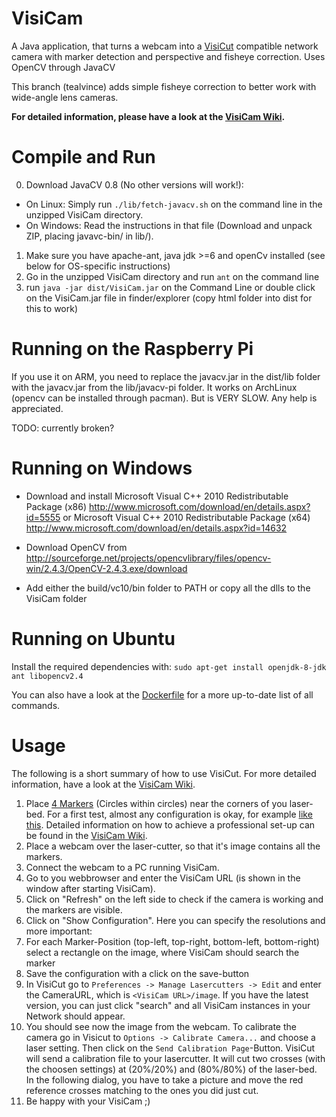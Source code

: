 VisiCam
=======

A Java application, that turns a webcam into a [VisiCut](https://visicut.org/) compatible network camera with marker detection and perspective and fisheye correction. Uses OpenCV through JavaCV

This branch (tealvince) adds simple fisheye correction to better work with wide-angle lens cameras.

**For detailed information, please have a look at the [VisiCam Wiki](https://github.com/t-oster/VisiCam/wiki).**

Compile and Run
===============
0. Download JavaCV 0.8 (No other versions will work!):
  * On Linux: Simply run `./lib/fetch-javacv.sh` on the command line in the unzipped VisiCam directory.
  * On Windows: Read the instructions in that file (Download and unpack ZIP, placing javavc-bin/ in lib/).
1. Make sure you have apache-ant, java jdk >=6 and openCv installed (see below for OS-specific instructions)
2. Go in the unzipped VisiCam directory and run `ant` on the command line
3. run `java -jar dist/VisiCam.jar` on the Command Line or double click on the VisiCam.jar file in finder/explorer
   (copy html folder into dist for this to work)

Running on the Raspberry Pi
===========================
If you use it on ARM, you need to replace the javacv.jar in the dist/lib folder
with the javacv.jar from the lib/javacv-pi folder.
It works on ArchLinux (opencv can be installed through pacman). But
is VERY SLOW. Any help is appreciated.

TODO: currently broken?

Running on Windows
==================
- Download and install 
    Microsoft Visual C++ 2010 Redistributable Package (x86) http://www.microsoft.com/download/en/details.aspx?id=5555
  or
    Microsoft Visual C++ 2010 Redistributable Package (x64) http://www.microsoft.com/download/en/details.aspx?id=14632

- Download OpenCV from http://sourceforge.net/projects/opencvlibrary/files/opencv-win/2.4.3/OpenCV-2.4.3.exe/download
- Add either the build/vc10/bin folder to PATH or copy all the dlls to the VisiCam folder

Running on Ubuntu
=================

Install the required dependencies with: `sudo apt-get install openjdk-8-jdk ant libopencv2.4`

You can also have a look at the [Dockerfile](https://github.com/t-oster/VisiCam/blob/master/Dockerfile) for a more up-to-date list of all commands.

Usage
=====
The following is a short summary of how to use VisiCut. For more detailed information, have a look at the [VisiCam Wiki](https://github.com/t-oster/VisiCam/wiki).

1. Place [4 Markers](https://github.com/t-oster/VisiCam/blob/master/visicam-marker.svg) (Circles within circles) near the corners of you laser-bed.  For a first test, almost any configuration is okay, for example [like this](https://raw.githubusercontent.com/t-oster/VisiCam/master/test/dummy1.jpg). Detailed information on how to achieve a professional set-up can be found in the [VisiCam Wiki](https://github.com/t-oster/VisiCam/wiki).
2. Place a webcam over the laser-cutter, so that it's image contains all the markers.
3. Connect the webcam to a PC running VisiCam.
4. Go to you webbrowser and enter the VisiCam URL (is shown in the window after starting VisiCam).
5. Click on "Refresh" on the left side to check if the camera is working and the markers are visible.
6. Click on "Show Configuration". Here you can specify the resolutions and more important:
7. For each Marker-Position (top-left, top-right, bottom-left, bottom-right) select a rectangle on the image, where VisiCam should search the marker
8. Save the configuration with a click on the save-button
9. In VisiCut go to `Preferences -> Manage Lasercutters -> Edit` and enter the CameraURL, which is `<VisiCam URL>/image`. If you have the latest version, you can just click "search" and all VisiCam instances in your Network should appear.
10. You should see now the image from the webcam. To calibrate the camera go in Visicut to `Options -> Calibrate Camera...` and choose a laser setting. Then click on the `Send Calibration Page`-Button. VisiCut will send a calibration file to your lasercutter. It will cut two crosses (with the choosen settings) at (20%/20%) and (80%/80%) of the laser-bed. In the following dialog, you have to take a picture and move the red reference crosses matching to the ones you did just cut.
11. Be happy with your VisiCam ;)

